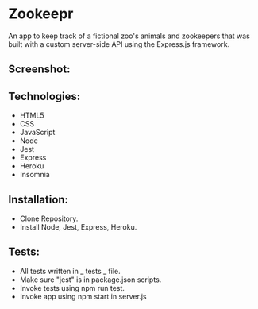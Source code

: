 # Zookeepr

An app to keep track of a fictional zoo's animals and zookeepers that was built with a custom server-side API using the Express.js framework.

## Screenshot:


## Technologies:
- HTML5
- CSS
- JavaScript
- Node
- Jest
- Express
- Heroku 
- Insomnia 

## Installation:
- Clone Repository.
- Install Node, Jest, Express, Heroku.

## Tests:
- All tests written in _ tests _ file.
- Make sure "jest" is in package.json scripts.
- Invoke tests using npm run test.
- Invoke app using npm start in server.js 

